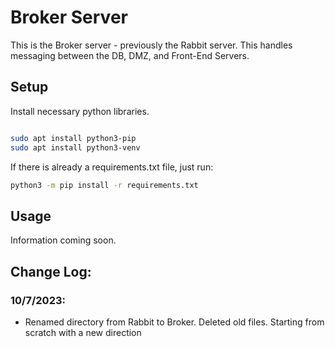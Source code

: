 # Broker Server

This is the Broker server - previously the Rabbit server. This handles messaging between the DB, DMZ, and Front-End Servers.

## Setup

Install necessary python libraries.

```bash

sudo apt install python3-pip
sudo apt install python3-venv
```

If there is already a requirements.txt file, just run:

```bash
python3 -m pip install -r requirements.txt
```



## Usage

Information coming soon.


## Change Log:

### 10/7/2023:
- Renamed directory from Rabbit to Broker. Deleted old files. Starting from scratch with a new direction